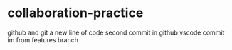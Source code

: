 # collaboration-practice

github and git
a new line of code
second commit in github
vscode commit
im from features branch

